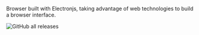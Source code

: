 Browser built with Electronjs, taking advantage of web technologies to build a browser interface.

![GitHub all releases](https://img.shields.io/github/downloads/jpbonch/joule/total?color=rgb(0%2C200%2C0))
